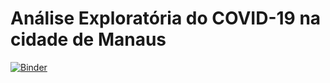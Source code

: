 # Análise Exploratória do COVID-19 na cidade de Manaus

[![Binder](https://mybinder.org/badge_logo.svg)](https://mybinder.org/v2/gh/gustavo-candido-silva/dataviz_black_friday/master)



